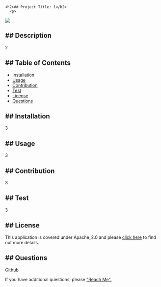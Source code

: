 
    <h2>## Project Title: 1</h2> 
      <p>
  <img src="https://img.shields.io/badge/License-Apache_2.0-blue.svg">
  </p>
    <h2>## Description</h2>
        <p>2</p>
    <h2>## Table of Contents</h2>
        <ul>
            <li><a href="#installation">Installation</a></li>
            <li><a href="#usage">Usage</a></li>
            <li><a href="#contribution">Contribution</a></li>
            <li><a href="#test">Test</a></li>
            <li><a href="#license">License</a></li>
            <li><a href="#questions">Questions</a></li>
        </ul>
    <h2 id="#installation">## Installation</h2>
        <p>3</p>
    <h2 id="#usage">## Usage</h2>
        <p>3</p>
    <h2 id="#contribution">## Contribution</h2>
        <p>3</p>
    <h2 id="#test">## Test</h2>
        <p>3</p>
    <h2 id="#license">## License</h2>
        <p>
    This application is covered under Apache_2.0 and please <a href="https://choosealicense.com/licenses/">click here</a> to find out more details.
  </p>
    <h2 id="#questions">## Questions</h2>
        <p><a href="https://github.com/3">Github</a></p>
        <p>If you have additional questions, please <a href="3">"Reach Me".</a><p>            
  